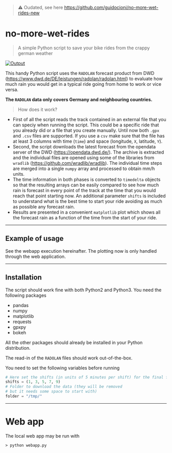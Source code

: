 
> :warning: Oudated, see here https://github.com/guidocioni/no-more-wet-rides-new 

# no-more-wet-rides 

> A simple Python script to save your bike rides from the crappy german weather

[![Output](https://i.imgur.com/hWGzUY4.jpeg)]()

This handy Python script uses the `RADOLAN` forecast product from DWD (https://www.dwd.de/DE/leistungen/radolan/radolan.html) to evaluate how much rain you would get in a typical ride going from home to work or vice versa. 

**The `RADOLAN` data only covers Germany and neighbouring countries.**

> How does it work? 

- First of all the script reads the track contained in an external file that you can speciy when running the script. This could be a specific ride that you already did or a file that you create manually. Until now both `.gpx` and `.csv` files are supported. If you use a `csv` make sure that the file has at least 3 columns with time (`time`) and space (longitude, `X`, latitude, `Y`). 
- Second, the script downloads the latest forecast from the opendata server of the DWD (https://opendata.dwd.de/). The archive is extracted and the individual files are opened using some of the libraries from `wradlib` (https://github.com/wradlib/wradlib). The individual time steps are merged into a single `numpy` array and processed to obtain mm/h units. 
- The time information in both phases is converted to `timedelta` objects so that the resulting arrays can be easily compared to see how much rain is forecast in every point of the track at the time that you would reach that point starting now. An additional parameter `shifts` is included to understand what is the best time to start your ride avoiding as much as possible any forecast rain. 
- Results are presented in a convenient `matplotlib` plot which shows all the forecast rain as a function of the time from the start of your ride.

---

## Example of usage 

See the webapp execution hereinafter. The plotting now is only handled through the web application.

---

## Installation
The script should work fine with both Python2 and Python3. You need the following packages

- pandas
- numpy
- matplotlib
- requests
- gpxpy
- bokeh 

All the other packages should already be installed in your Python distribution. 

The read-in of the `RADOLAN` files should work out-of-the-box. 

You need to set the following variables before running

```python
# Here set the shifts (in units of 5 minutes per shift) for the final forecast
shifts = (1, 3, 5, 7, 9)
# Folder to download the data (they will be removed 
# but it needs some space to start with)
folder = "/tmp/"
```

---


# Web app

The local web app may be run with

    > python webapp.py
